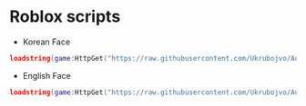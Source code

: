 # Roblox scripts

- Korean Face
```lua
loadstring(game:HttpGet("https://raw.githubusercontent.com/Ukrubojvo/AutoFaceTest/master/korean"))()
```

- English Face
```lua
loadstring(game:HttpGet("https://raw.githubusercontent.com/Ukrubojvo/AutoFaceTest/master/english"))()
```
